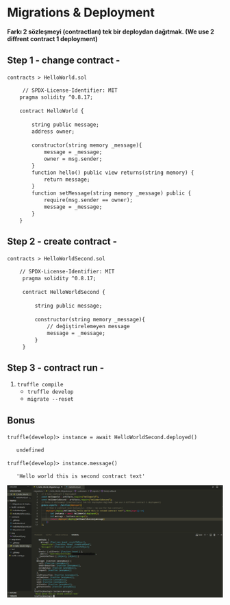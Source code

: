# Migrations & Deployment
**Farkı 2 sözleşmeyi (contractları) tek bir deploydan dağıtmak. (We use 2 diffrent contract 1 deployment)**
## Step 1 - change contract -
`contracts > HelloWorld.sol` <br/>

``` solidity
     // SPDX-License-Identifier: MIT
    pragma solidity ^0.8.17;

    contract HelloWorld {

        string public message;
        address owner;

        constructor(string memory _message){
            message = _message;
            owner = msg.sender;
        }
        function hello() public view returns(string memory) {
            return message;
        }
        function setMessage(string memory _message) public {
            require(msg.sender == owner);
            message = _message;
        }
    }
  ```

## Step 2 - create contract -
 `contracts > HelloWorldSecond.sol` <br/>
 
 ``` solidity
     // SPDX-License-Identifier: MIT
      pragma solidity ^0.8.17;
      
      contract HelloWorldSecond {

          string public message;

          constructor(string memory _message){
              // değiştirelemeyen message
              message = _message;
          }
      }
  ```
## Step 3 - contract run -
1. `truffle compile`
   - `truffle develop`
   - `migrate --reset`
   

## Bonus 
`truffle(develop)> instance = await HelloWorldSecond.deployed()`
``` solidity
   undefined
```
`truffle(develop)> instance.message()`
``` solidity
   'Hello world this is second contract text'
```

![This is an image](https://github.com/Memo-Lee/Truffle-Web3/blob/main/2.Migrations%20%26%20Deployment/img/Migrations%26Deploy.png)

